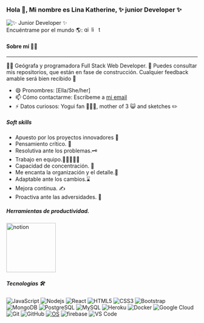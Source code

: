 ### Hola 👋, Mi nombre es Lina Katherine, ✨ junior Developer ✨ 
![✨ Junior Developer ✨](https://blush.design/api/download?shareUri=Kxta4yzv4&w=100&h=100&fm=png)                                                                          
Encuéntrame por el mundo 🌎: [<img src='https://cdn.jsdelivr.net/npm/simple-icons@3.0.1/icons/github.svg' alt='github' height='15'>](https://github.com/Likaro-nav)
[<img src='https://cdn.jsdelivr.net/npm/simple-icons@3.0.1/icons/linkedin.svg' alt='linkedin' height='15'>](https://www.linkedin.com/in/linaklarrearod//) [<img src='https://cdn.jsdelivr.net/npm/simple-icons@3.0.1/icons/twitter.svg' alt='twitter' height='15'>](https://twitter.com/LiKatRod)  

#### Sobre mí 🐱‍🏍
---
🐱‍💻 Geógrafa y programadora Full Stack Web Developer. 👀 Puedes consultar mis repositorios, que están en fase de construcción. Cualquier feedback amable será bien recibido 🤗

- 😄 Pronombres: [Ella/She/her]
- 📫 Cómo contactarme: Escríbeme a [mi email](linak.larrea@gmail.com)  
- ⚡ Datos curiosos: Yogui fan 🧘🏽‍♀️, mother of 3 😺 and sketches ✏️

##### Soft skills
- Apuesto por los proyectos innovadores 🔬
- Pensamiento crítico. 🔎
- Resolutiva ante los problemas.🗝
- Trabajo en equipo.👩🏿‍🤝‍🧑🏿
- Capacidad de concentración. 🏹
- Me encanta la organización y el detalle.📅
- Adaptable ante los cambios.⌛
- Mejora continua. ✍
- Proactiva ante las adversidades. 💪

##### Herramientas de productividad.
<img src="https://miro.medium.com/max/450/0*sAnt5dX9cGTI9ltl" alt="notion" height='130'/>

<!--
## Diseño
Aprendiendo a desenvolverme en 
<img src="https://img.shields.io/badge/figma%20-%23F24E1E.svg?&style=for-the-badge&logo=figma&logoColor=white" alf/> -->

##### Tecnologías 🛠
![JavaScript](https://img.shields.io/badge/-JavaScript-black?style=flat-square&logo=javascript)
![Nodejs](https://img.shields.io/badge/-Nodejs-black?style=flat-square&logo=Node.js)
![React](https://img.shields.io/badge/-React-black?style=flat-square&logo=react)
![HTML5](https://img.shields.io/badge/-HTML5-E34F26?style=flat-square&logo=html5&logoColor=white)
![CSS3](https://img.shields.io/badge/-CSS3-1572B6?style=flat-square&logo=css3)
![Bootstrap](https://img.shields.io/badge/-Bootstrap-563D7C?style=flat-square&logo=bootstrap)
![MongoDB](https://img.shields.io/badge/-MongoDB-black?style=flat-square&logo=mongodb)
![PostgreSQL](https://img.shields.io/badge/-PostgreSQL-336791?style=flat-square&logo=postgresql)
![MySQL](https://img.shields.io/badge/-MySQL-black?style=flat-square&logo=mysql)
![Heroku](https://img.shields.io/badge/-Heroku-430098?style=flat-square&logo=heroku)
![Docker](https://img.shields.io/badge/-Docker-black?style=flat-square&logo=docker)
![Google Cloud](https://img.shields.io/badge/Google%20Cloud-black?style=flat-square&logo=google-cloud)
![Git](https://img.shields.io/badge/-Git-black?style=flat-square&logo=git)
![GitHub](https://img.shields.io/badge/-GitHub-181717?style=flat-square&logo=github)
[![OS](https://img.shields.io/badge/OS-Linux-informational?style=flat-square&logo=linux&logoColor=white)](https://en.wikipedia.org/wiki/Linux)
![firebase](https://img.shields.io/badge/_-firebase-292e33?style=flat-square&logo=firebase&logoColor=fff)
![VS Code](https://img.shields.io/badge/-VSCode-%23007ACC?style=flat-square&logo=visual-studio-code) 



<!--
![Top Langs](https://github-readme-stats.vercel.app/api/top-langs/?username=Likaro-nav&hide=TeX&layout=compact)
**Likaro-nav/Likaro-nav** is a ✨ _special_ ✨ repository because its `README.md` (this file) appears on your GitHub profile.

Here are some ideas to get you started:

- 🔭 I’m currently working on ...
- 🌱 I’m currently learning ...
- 👯 I’m looking to collaborate on ...
- 🤔 I’m looking for help with ...
- 💬 Ask me about ...
- 📫 How to reach me: ...
- 😄 Pronouns: ...
- ⚡ Fun fact: ...
-->
